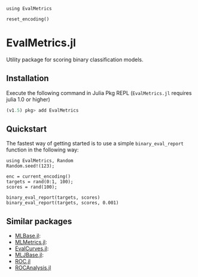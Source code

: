 ```@setup home
using EvalMetrics

reset_encoding()
```

# EvalMetrics.jl

Utility package for scoring binary classification models.


## Installation

Execute the following command in Julia Pkg REPL (`EvalMetrics.jl` requires julia 1.0 or higher)
```julia
(v1.5) pkg> add EvalMetrics
```

## Quickstart

The fastest way of getting started is to use a simple `binary_eval_report` function in the following way:

```@repl home
using EvalMetrics, Random
Random.seed!(123);

enc = current_encoding()
targets = rand(0:1, 100);
scores = rand(100);

binary_eval_report(targets, scores)
binary_eval_report(targets, scores, 0.001)
```

## Similar packages

- [MLBase.jl](https://github.com/JuliaStats/MLBase.jl):
- [MLMetrics.jl](https://github.com/JuliaML/MLMetrics.jl):
- [EvalCurves.jl](https://github.com/vitskvara/EvalCurves.jl):
- [MLJBase.jl](https://github.com/alan-turing-institute/MLJBase.jl):
- [ROC.jl](https://github.com/diegozea/ROC.jl)
- [ROCAnalysis.jl](https://github.com/davidavdav/ROCAnalysis.jl)
